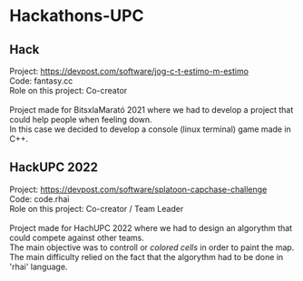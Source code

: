 # Hackathons-UPC

## Hack
Project: https://devpost.com/software/jog-c-t-estimo-m-estimo <br>
Code: fantasy.cc <br>
Role on this project: Co-creator <br> <br>
Project made for BitsxlaMarató 2021 where we had to develop a project that could help people when feeling down. <br>
In this case we decided to develop a console (linux terminal) game made in C++. <br>


## HackUPC 2022
Project:  https://devpost.com/software/splatoon-capchase-challenge <br>
Code: code.rhai <br>
Role on this project: Co-creator / Team Leader <br> <br>
Project made for HachUPC 2022 where we had to design an algorythm that could compete against other teams. <br>
The main objective was to controll or _colored cells_ in order to paint the map. <br>
The main difficulty relied on the fact that the algorythm had to be done in 'rhai' language. 

